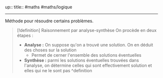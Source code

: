 up::
title::
#maths #maths/logique 

---
Méthode pour résoudre certains problèmes.

> [!definition] Raisonnement par analyse-synthèse
> On procède en deux étapes :
>  - **Analyse :** On suppose qu'on a trouvé une solution. On en déduit des choses sur la solution 
>      - Permet de cerner l'ensemble des solutions éventuelles
>  - **Synthèse :** parmi les solutions éventuelles trouvées dans l'analyse, on détermine celles qui sont effectivement solution et elles qui ne le sont pas
^definition

























































































